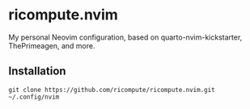 # ricompute.nvim

My personal Neovim configuration, based on quarto-nvim-kickstarter,
ThePrimeagen, and more.

## Installation

```{bash}
git clone https://github.com/ricompute/ricompute.nvim.git ~/.config/nvim
```
